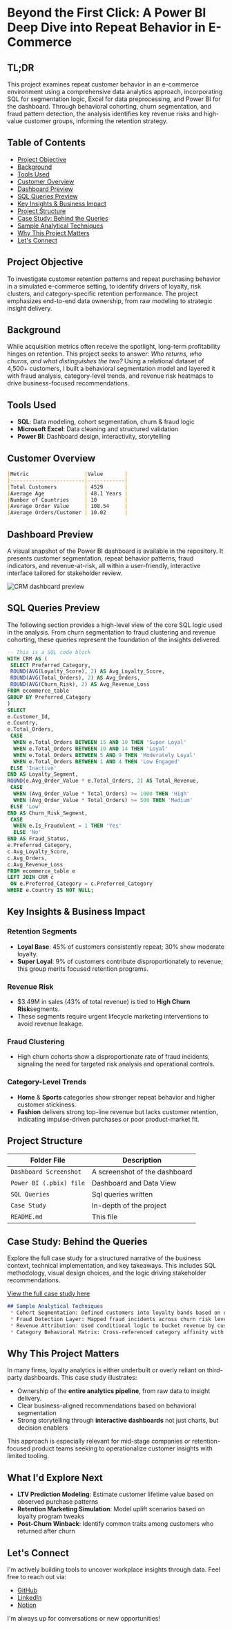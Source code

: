 # Beyond the First Click: A Power BI Deep Dive into Repeat Behavior in E-Commerce

## TL;DR
This project examines repeat customer behavior in an e-commerce environment using a comprehensive data analytics approach, incorporating SQL for segmentation logic, Excel for data preprocessing, and Power BI for the dashboard. Through behavioral cohorting, churn segmentation, and fraud pattern detection, the analysis identifies key revenue risks and high-value customer groups, informing the retention strategy.

## Table of Contents
 * [Project Objective](#project-objective)
 * [Background](#background)
 * [Tools Used](#tools-used)
 * [Customer Overview](#customer-overview)
 * [Dashboard Preview](#dashboard-preview)
 * [SQL Queries Preview](#sql-queries-preview)
 * [Key Insights & Business Impact](#key-insights--business-impact)
 * [Project Structure](#project-structure)
 * [Case Study: Behind the Queries](#case-study-behind-the-queries)
 * [Sample Analytical Techniques](#sample-analytical-techniques)
 * [Why This Project Matters](#why-this-project-matters)
 * [Let's Connect](#lets-connect)

## Project Objective
To investigate customer retention patterns and repeat purchasing behavior in a simulated e-commerce setting, to identify drivers of loyalty, risk clusters, and category-specific retention performance. The project emphasizes end-to-end data ownership, from raw modeling to strategic insight delivery.

## Background
While acquisition metrics often receive the spotlight, long-term profitability hinges on retention. This project seeks to answer: 
*Who returns, who churns, and what distinguishes the two?*
Using a relational dataset of 4,500+ customers, I built a behavioral segmentation model and layered it with fraud analysis, category-level trends, and revenue risk heatmaps to drive business-focused recommendations. 

## Tools Used
 * **SQL**: Data modeling, cohort segmentation, churn & fraud logic
 * **Microsoft Excel**: Data cleaning and structured validation
 * **Power BI**: Dashboard design, interactivity, storytelling

## Customer Overview
```markdown
|Metric                  |Value       |
|------------------------|------------|
|Total Customers         | 4529       |
|Average Age             | 48.1 Years |
|Number of Countries     | 10         |
|Average Order Value     | 108.54     |
|Average Orders/Customer | 10.02      |
```
## Dashboard Preview
A visual snapshot of the Power BI dashboard is available in the repository. It presents customer segmentation, repeat behavior patterns, fraud indicators, and revenue-at-risk, all within a user-friendly, interactive interface tailored for stakeholder review.

![CRM dashboard preview](crm_dashboard_preview.png)

## SQL Queries Preview
The following section provides a high-level view of the core SQL logic used in the analysis. From churn segmentation to fraud clustering and revenue cohorting, these queries represent the foundation of the insights delivered.

```sql
-- This is a SQL code block
WITH CRM AS (
 SELECT Preferred_Category,
 ROUND(AVG(Loyalty_Score), 2) AS Avg_Loyalty_Score,
 ROUND(AVG(Total_Orders), 2) AS Avg_Orders,
 ROUND(AVG(Churn_Risk), 2) AS Avg_Revenue_Loss
FROM ecommerce_table
GROUP BY Preferred_Category
)
SELECT
e.Customer_Id,
e.Country,
e.Total_Orders,
 CASE
  WHEN e.Total_Orders BETWEEN 15 AND 19 THEN 'Super Loyal'
  WHEN e.Total_Orders BETWEEN 10 AND 14 THEN 'Loyal'
  WHEN e.Total_Orders BETWEEN 5 AND 9 THEN 'Moderately Loyal'
  WHEN e.Total_Orders BETWEEN 1 AND 4 THEN 'Low Engaged'
 ELSE 'Inactive'
END AS Loyalty_Segment,
ROUND(e.Avg_Order_Value * e.Total_Orders, 2) AS Total_Revenue,
 CASE
  WHEN (Avg_Order_Value * Total_Orders) >= 1000 THEN 'High'
  WHEN (Avg_Order_Value * Total_Orders) >= 500 THEN 'Medium'
 ELSE 'Low'
END AS Churn_Risk_Segment,
 CASE
  WHEN e.Is_Fraudulent = 1 THEN 'Yes'
  ELSE 'No'
END AS Fraud_Status,
e.Preferred_Category,
c.Avg_Loyalty_Score,
c.Avg_Orders,
c.Avg_Revenue_Loss
FROM ecommerce_table e
LEFT JOIN CRM c
 ON e.Preferred_Category = c.Preferred_Category
WHERE e.Country IS NOT NULL;
```

## Key Insights & Business Impact
### Retention Segments
 * **Loyal Base**: 45% of customers consistently repeat; 30% show moderate loyalty.
 * **Super Loyal**: 9% of customers contribute disproportionately to revenue; this group merits focused retention programs.

### Revenue Risk
 * $3.49M in sales (43% of total revenue) is tied to **High Churn Risk**segments.
 * These segments require urgent lifecycle marketing interventions to avoid revenue leakage.

### Fraud Clustering
 * High churn cohorts show a disproportionate rate of fraud incidents, signaling the need for targeted risk analysis and operational controls.

### Category-Level Trends
 * **Home** & **Sports** categories show stronger repeat behavior and higher customer stickiness.
 * **Fashion** delivers strong top-line revenue but lacks customer retention, indicating impulse-driven purchases or poor product-market fit. 

## Project Structure 

|Folder File                  | Description                   |
|-----------------------------|-------------------------------|
| `Dashboard Screenshot`      | A screenshot of the dashboard |
| `Power BI (.pbix) file`     | Dashboard and Data View       |
| `SQL Queries`               | Sql queries written           |
| `Case Study`                | In-depth of the project       |
| `README.md`                 | This file                     |

## Case Study: Behind the Queries
Explore the full case study for a structured narrative of the business context, technical implementation, and key takeaways. This includes SQL methodology, visual design choices, and the logic driving stakeholder recommendations.

[View the full case study here](https://docs.google.com/document/d/1QslwGDxt7Uj1MzdJjwGdME_j7KGeKJMZOj6Lu6rDnZg/edit?usp=sharing)

```markdown
## Sample Analytical Techniques
 * Cohort Segmentation: Defined customers into loyalty bands based on recency and frequency logic via SQL.
 * Fraud Detection Layer: Mapped fraud incidents across churn risk levels to assess correlation.
 * Revenue Attribution: Used conditional logic to bucket revenue by customer behavior for financial modeling.
 * Category Behavioral Matrix: Cross-referenced category affinity with loyalty scores to guide merchandising decisions.
```

## Why This Project Matters
In many firms, loyalty analytics is either underbuilt or overly reliant on third-party dashboards. This case study illustrates: 
 * Ownership of the **entire analytics pipeline**, from raw data to insight delivery.
 * Clear business-aligned recommendations based on behavioral segmentation
 * Strong storytelling through **interactive dashboards** not just charts, but decision enablers

This approach is especially relevant for mid-stage companies or retention-focused product teams seeking to operationalize customer insights with limited tooling. 

## What I'd Explore Next
 * **LTV Prediction Modeling**: Estimate customer lifetime value based on observed purchase patterns
 * **Retention Marketing Simulation**: Model uplift scenarios based on loyalty program tweaks
 * **Post-Churn Winback**: Identify common traits among customers who returned after churn

## Let's Connect
I'm actively building tools to uncover workplace insights through data. Feel free to reach out via: 
* [GitHub](https://github.com/Shrey0561)
* [LinkedIn](https://www.linkedin.com/in/shreya-srinath-879a66205/)
* [Notion](https://www.notion.so/Data-Analyst-Portfolio-221ebe151fdd801e9445e32590b67758?source=copy_link)

I'm always up for conversations or new opportunities!

